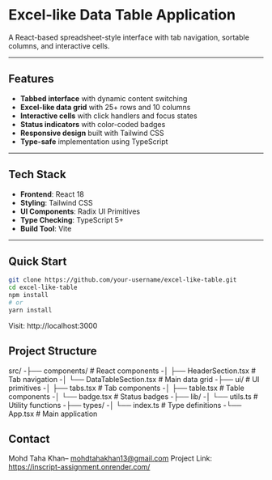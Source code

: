 # Excel-like Data Table Application

A React-based spreadsheet-style interface with tab navigation, sortable columns, and interactive cells.

---

##  Features

-  **Tabbed interface** with dynamic content switching  
-  **Excel-like data grid** with 25+ rows and 10 columns  
-  **Interactive cells** with click handlers and focus states  
-  **Status indicators** with color-coded badges  
- **Responsive design** built with Tailwind CSS  
- **Type-safe** implementation using TypeScript  

---

##  Tech Stack

- **Frontend**: React 18  
- **Styling**: Tailwind CSS  
- **UI Components**: Radix UI Primitives  
- **Type Checking**: TypeScript 5+  
- **Build Tool**: Vite  

---

##  Quick Start


```bash
git clone https://github.com/your-username/excel-like-table.git
cd excel-like-table
npm install
# or
yarn install
```
Visit: http://localhost:3000
## Project Structure
src/
-├── components/              # React components
-│   ├── HeaderSection.tsx    # Tab navigation
-│   └── DataTableSection.tsx # Main data grid
-├── ui/                      # UI primitives
-│   ├── tabs.tsx             # Tab components
-│   ├── table.tsx            # Table components
-│   └── badge.tsx            # Status badges
-├── lib/
-│   └── utils.ts             # Utility functions
-├── types/
-│   └── index.ts             # Type definitions
-└── App.tsx                  # Main application
##  Contact
Mohd Taha Khan– mohdtahakhan13@gmail.com
Project Link: https://inscript-assignment.onrender.com/
